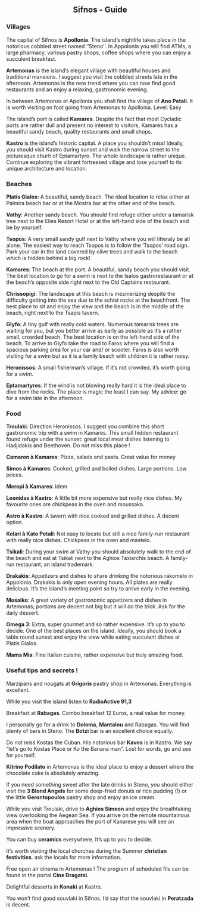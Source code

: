 <link rel="stylesheet" type="text/css" href="../style.css" />
<link href="https://fonts.googleapis.com/css?family=Roboto+Slab:300&amp;subset=greek" rel="stylesheet">
<h2 align="center">Sifnos - Guide</h2>

### Villages
 
The capital of Sifnos is **Apollonia**. The island’s nightlife takes place in the notorious cobbled street named ‘’Steno’’.  In Appolonia you will find ATMs, a large pharmacy, various pastry shops, coffee shops where you can enjoy a succulent breakfast.
 
 **Artemonas** is the island’s elegant village with beautiful houses and traditional mansions. I suggest you visit the cobbled streets late in the afternoon. Artemonas is the new trend where you can now find good restaurants and an enjoy a relaxing, gastronomic evening. 
 
In between Artemonas et Apollonia you shall find the village of **Ano Petali**. It is worth visiting on foot going from Artemonas to Apollonia. Level: Easy
 
The island’s port is called **Kamares**. Despite the fact that most Cycladic ports are rather dull and present no interest to visitors, Kamares has a beautiful sandy beach, quality restaurants and small shops. 
 
**Kastro** is the island’s historic capital. A place you shouldn’t miss! Ideally, you should visit Kastro during sunset and walk the narrow street to the picturesque churh of Eptamartyro. The whole landscape is rather unique. Continue exploring the vibrant fortressed village and lose yourself to its unique architecture and location.
 
 
### Beaches
 
**Platis Gialos**: A beautiful, sandy beach. The ideal location to relax either at 
Palmira beach bar or at the Mostra bar at the other end of the beach.
 
**Vathy**: Another sandy beach. You should find refuge either under a tamarisk tree next to the Elies Resort Hotel or at the left-hand side of the beach and be by yourself.
 
**Tsopos**: A very small sandy gulf next to Vathy where you will litteraly be all alone. The easiest way to reach Tsopos is to follow the ‘Tsopos’ road sign. Park your car in the land covered by olive trees and walk to the beach which is hidden behind a big rock!
 
**Kamares**: The beach at the port. A beautiful, sandy beach you should visit. The best location to go for a swim is next to the Isalos gastrorestaurant or at the beach’s opposite side right next to the Old Captains restaurant.
 
**Chrissopigi**: The landscape at this beach is mesmerizing despite the difficulty getting into the sea due to the schist rocks at the beachfront. The best place to sit and enjoy the view and the beach is in the middle of the beach, right next to the Tsapis tavern.
 
**Glyfo**: A tiny gulf with really cold waters. Numerous tamarisk trees are waiting for you, but you better arrive as early as possible as it’s a rather small, crowded beach. The best location is on the left-hand side of the beach. To arrive to Glyfo take the road to Faros where you will find a spacious parking area for your car and/ or scooter. Faros is also worth visiting for a swim but as it is a family beach with children it is rather noisy.
 
**Heronissos**: A small fisherman’s village. If it’s not crowded, it’s worth going for a swim.
 
**Eptamartyres**: If the wind is not blowing really hard it is the ideal place to dive from the rocks. The place is magic the least I can say. My advice: go for a swim late in the afternoon.
 
 
 
### Food
 
**Troulaki**: Direction Heronissos. I suggest you combine this short gastronomic trip with a swim in Kamares. This small hidden restaurant found refuge under the sunset: great local meat dishes listening to Hadjidakis and Beethoven. Do not miss this place !
 
**Camaron à Kamares**: Pizza, salads and pasta. Great value for money 
 
**Simos à Kamares**: Cooked, grilled and boiled dishes. Large portions. Low prices.
 
**Meropi à Kamares**: Idem
 
**Leonidas à Kastro**: A little bit more expensive but really nice dishes. My favourite ones are chickpeas in the oven and moussaka.
 
**Astro à Kastro**: A tavern with nice cooked and grilled dishes. A decent option.
 
**Kelari à Kato Petali**: Not easy to locate but still a nice family-run restaurant with really nice dishes. Chickpeas in the oven and mastelo.
 
**Tsikali**: During your swim at Vathy you should absolutely walk to the end of the beach and eat at Tsikali next to the Aghios Taxiarchis beach. A family-run restaurant, an island trademark.
 
**Drakakis**: Appetizers and dishes to share drinking the notorious rakomelo in Appolonia. Drakakis is only open evening hours. All plates are really delicious. It’s the island’s meeting point so try to arrive early in the evening. 
 
**Mosaiko**: A great variety of gastronomic appetizers and dishes in Artemonas; portions are decent not big but it will do the trick. Ask for the daily dessert. 
 
**Omega 3**: Extra, super gourmet and so rather expensive. It’s up to you to decide. One of the best places on the island. Ideally, you should book a table round sunset and enjoy the view while eating succulent dishes at Platis Gialos.
 
**Mama Mia**: Fine Italian cuisine, rather expensive but truly amazing food.
 
 
### Useful tips and secrets !
 
Marzipans and nougats at **Grigoris** pastry shop in  Artemonas. Everything is excellent.
 
While you visit the island listen to **RadioActive 91,3**
 
Breakfast at **Rabagas**. Combo breakfast 12 Euros, a real value for money. 
 
I personally go for a drink to **Doloma**, **Mantalou** and Rabagas. You will find plenty of bars in Steno. The **Botzi** bar is an excellent choice equally. 
 
Do not miss Kostas the Cuban. His notorious bar **Κavos** is in Kastro. We say “let’s go to Kostas Place or Ko the Banana man”. Lost for words, go and see for yourself. 
 
 
**Kitrino Podilato** in Artemonas is the ideal place to enjoy a dessert where the chocolate cake is absolutely amazing.
 
 
If you need something sweet after the late drinks in Steno, you should either visit the **3 Blond Angels** for some deep-fried donuts or rice pudding (!) or the little **Gerontopoulos** pastry shop and enjoy an ice cream.
 
While you visit Troulaki, drive to **Aghios Simeon** and enjoy the breathtaking view overlooking the Aegean Sea. If  you arrive on the remote mountainous area when the boat approaches the port of Kanarese you will see an impressive scenery.
 
You can buy **ceramics** everywhere. It’s up to you to decide. 
 
It’s worth visiting the local churches during the Summer  **christian festivities**. ask the locals for more information. 
 
 
Free open air cinema in Artemonas ! The program of scheduled fils can be found in the portal **Cine Dragatsi**.
 
Delightful desserts in  **Konaki** at Kastro. 
 
You won’t find good souvlaki in Sifnos. I’d say that the souvlaki in **Peratzada** is decent. 
